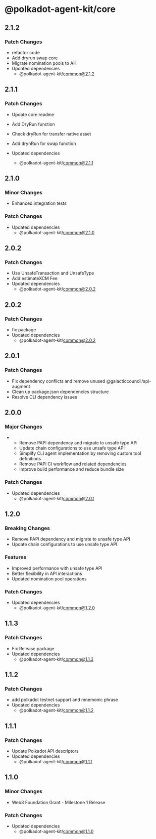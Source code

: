 # @polkadot-agent-kit/core

## 2.1.2

### Patch Changes

- refactor code
- Add dryrun swap core 
- Migrate nomination pools to AH 
- Updated dependencies
  - @polkadot-agent-kit/common@2.1.2

## 2.1.1

### Patch Changes

- Update core readme
- Add DryRun function
- Check dryRun for transfer native asset
- Add drynRun for swap function

- Updated dependencies
  - @polkadot-agent-kit/common@2.1.1

## 2.1.0

### Minor Changes

- Enhanced integration tests

### Patch Changes

- Updated dependencies
  - @polkadot-agent-kit/common@2.1.0

## 2.0.2

### Patch Changes

- Use UnsafeTransaction and UnsafeType
- Add estimateXCM Fee
- Updated dependencies
  - @polkadot-agent-kit/common@2.0.2

## 2.0.2

### Patch Changes

- fix package
- Updated dependencies
  - @polkadot-agent-kit/common@2.0.2

## 2.0.1

### Patch Changes

- Fix dependency conflicts and remove unused @galacticcouncil/api-augment
- Clean up package.json dependencies structure
- Resolve CLI dependency issues

## 2.0.0

### Major Changes

- - Remove PAPI dependency and migrate to unsafe type API
  - Update chain configurations to use unsafe type API
  - Simplify CLI agent implementation by removing custom tool definitions
  - Remove PAPI CI workflow and related dependencies
  - Improve build performance and reduce bundle size

### Patch Changes

- Updated dependencies
  - @polkadot-agent-kit/common@2.0.1

## 1.2.0

### Breaking Changes

- Remove PAPI dependency and migrate to unsafe type API
- Update chain configurations to use unsafe type API

### Features

- Improved performance with unsafe type API
- Better flexibility in API interactions
- Updated nomination pool operations

### Patch Changes

- Updated dependencies
  - @polkadot-agent-kit/common@1.2.0

## 1.1.3

### Patch Changes

- Fix Release package
- Updated dependencies
  - @polkadot-agent-kit/common@1.1.3

## 1.1.2

### Patch Changes

- add polkadot testnet support and mnemonic phrase
- Updated dependencies
  - @polkadot-agent-kit/common@1.1.2

## 1.1.1

### Patch Changes

- Update Polkadot API descriptors
- Updated dependencies
  - @polkadot-agent-kit/common@1.1.1

## 1.1.0

### Minor Changes

- Web3 Foundation Grant - Milestone 1 Release

### Patch Changes

- Updated dependencies
  - @polkadot-agent-kit/common@1.1.0

